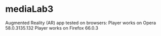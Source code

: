 # mediaLab3

Augmented Reality (AR) app tested on browsers:
    Player works on Opera 58.0.3135.132
    Player works on Firefox 66.0.3
